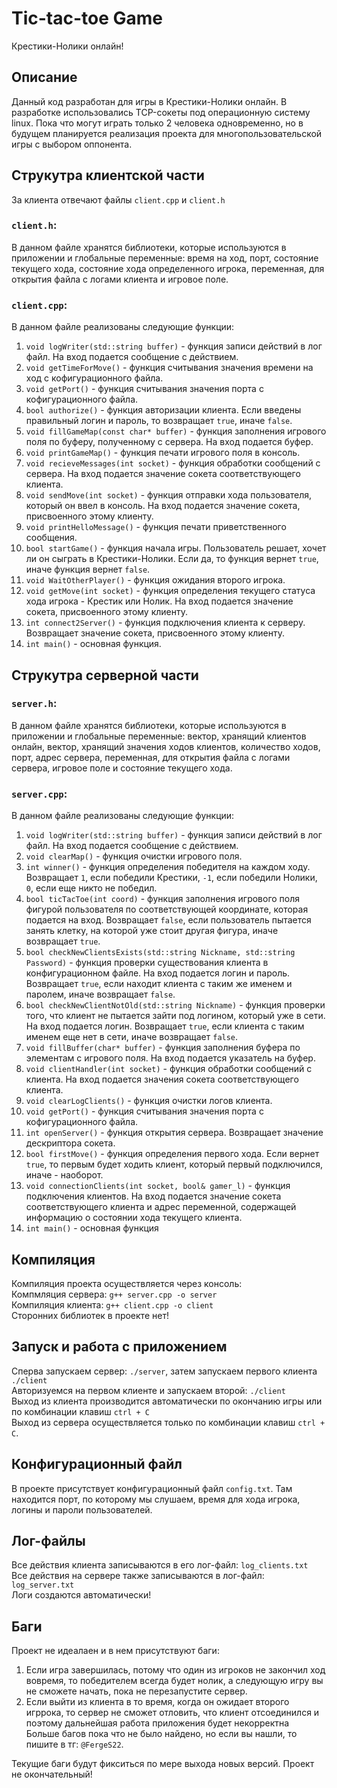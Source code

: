 
# Tic-tac-toe Game
Крестики-Нолики онлайн!
## Описание
Данный код разработан для игры в Крестики-Нолики онлайн. В разработке использовались TCP-сокеты под операционную систему linux. Пока что могут играть только 2 человека одновременно, но в будущем планируется реализация проекта для многопользовательской игры с выбором оппонента.
## Струкутра клиентской части
За клиента отвечают файлы `client.cpp` и `client.h` 
### `client.h`:
В данном файле хранятся библиотеки, которые используются в приложении и глобальные переменные: время на ход, порт, состояние текущего хода, состояние хода определенного игрока, переменная, для открытия файла с логами клиента и игровое поле.
### `client.cpp`:
В данном файле реализованы следующие функции:
1. `void logWriter(std::string buffer)` - функция записи действий в лог файл. На вход подается сообщение с действием. 
2. `void getTimeForMove()` - функция считывания значения времени на ход с кофигурационного файла.
3. `void getPort()` - функция считывания значения порта с кофигурационного файла.
4. `bool authorize()` - функция авторизации клиента. Если введены правильный логин и пароль, то возвращает `true`, иначе `false`.
5. `void fillGameMap(const char* buffer)` - функция заполнения игрового поля по буферу, полученному с сервера. На вход подается буфер.
6. `void printGameMap()` - функция печати игрового поля в консоль.
7. `void recieveMessages(int socket)` - функция обработки сообщений с сервера. На вход подается значение сокета соответствующего клиента.
8. `void sendMove(int socket)` - функция отправки хода пользователя, который он ввел в консоль. На вход подается значение сокета, присвоенного этому клиенту.
9. `void printHelloMessage()` - функция печати приветственного сообщения.
10. `bool startGame()` - функция начала игры. Пользователь решает, хочет ли он сыграть в Крестики-Нолики. Если да, то функция вернет `true`, иначе функция вернет `false`.
11. `void WaitOtherPlayer()` - функция ожидания второго игрока.
12. `void getMove(int socket)` - функция определения текущего статуса хода игрока - Крестик или Нолик. На вход подается значение сокета, присвоенного этому клиенту.
13. `int connect2Server()` - функция подключения клиента к серверу. Возвращает значение сокета, присвоенного этому клиенту.
14. `int main()` - основная функция.

## Струкутра серверной части
### `server.h`:
В данном файле хранятся библиотеки, которые используются в приложении и глобальные переменные: вектор, хранящий клиентов онлайн, вектор, хранящий значения ходов клиентов, количество ходов, порт, адрес сервера, переменная, для открытия файла с логами сервера, игровое поле и состояние текущего хода.

### `server.cpp`:
В данном файле реализованы следующие функции:
1. `void logWriter(std::string buffer)` - функция записи действий в лог файл. На вход подается сообщение с действием. 
2.  `void clearMap()` - функция очистки игрового поля.
3. `int winner()` - функция определения победителя на каждом ходу. Возвращает `1`, если победили Крестики, `-1`, если победили Нолики, `0`, если еще никто не победил.
4. `bool ticTacToe(int coord)` - функция заполнения игрового поля фигурой пользователя по соответствующей координате, которая подается на вход. Возвращает `false`, если пользователь пытается занять клетку, на которой уже стоит другая фигура, иначе возвращает `true`.
5. `bool checkNewClientsExists(std::string Nickname, std::string Password)` - функция проверки существования клиента в конфигурационном файле. На вход подается логин и пароль. Возвращает `true`, если находит клиента с таким же именем и паролем, иначе возвращает `false`.
6. `bool checkNewClientNotOld(std::string Nickname)` - функция проверки того, что клиент не пытается зайти под логином, который уже в сети. На вход подается логин. Возвращает `true`, если клиента с таким именем еще нет в сети, иначе возвращает `false`.
7. `void fillBuffer(char* buffer)` - функция заполнения буфера по элементам с игрового поля. На вход подается указатель на буфер.
8. `void clientHandler(int socket)` - функция обработки сообщений с клиента. На вход подается значения сокета соответствующего клиента.
9. `void clearLogClients()` - функция очистки логов клиента.
10. `void getPort()` - функция считывания значения порта с кофигурационного файла.
11. `int openServer()` - функция открытия сервера. Возвращает значение дескриптора сокета.
12. `bool firstMove()` - функция определения первого хода. Если вернет `true`, то первым будет ходить клиент, который первый подключился, иначе - наоборот.
13. `void connectionClients(int socket, bool& gamer_l)` - функция подключения клиентов. На вход подается значение сокета соответствующего клиента и адрес переменной, содержащей информацию о состоянии хода текущего клиента.
14. `int main()` - основная функция 
## Компиляция
Компиляция проекта осуществляется через консоль: \
Компмляция сервера: `g++ server.cpp -o server` \
Компиляция клиента: `g++ client.cpp -o client` \
Сторонних библиотек в проекте нет!
## Запуск и работа с приложением

Сперва запускаем сервер: `./server`, затем запускаем первого клиента `./client` \
Авторизуемся на первом клиенте и запускаем второй: `./client` \
Выход из клиента производится автоматически по окончанию игры или по комбинации клавиш `ctrl + C` \
Выход из сервера осуществляется только по комбинации клавиш `ctrl + C`.
## Конфигурационный файл
В проекте присутствует конфигурационный файл `config.txt`. Там находится порт, по которому мы слушаем, время для хода игрока, логины и пароли пользователей.

## Лог-файлы
Все действия клиента записываются в его лог-файл: `log_clients.txt` \
Все действия на сервере также записываются в лог-файл: `log_server.txt`\
Логи создаются автоматически!

## Баги
Проект не идеалаен и в нем присутствуют баги: 
1. Если игра завершилась, потому что один из игроков не закончил ход вовремя, то победителем всегда будет нолик, а следующую игру вы не сможете начать, пока не перезапустите сервер.
2. Если выйти из клиента в то время, когда он ожидает второго игррока, то сервер не сможет отловить, что клиент отсоединился и поэтому дальнейшая работа приложения будет некорректна 
\
Больше багов пока что не было найдено, но если вы нашли, то пишите в тг: `@FergeS22`. 

Текущие баги будут фикситься по мере выхода новых версий. Проект не окончательный!
